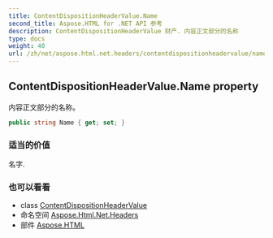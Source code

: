 ```yaml
---
title: ContentDispositionHeaderValue.Name
second_title: Aspose.HTML for .NET API 参考
description: ContentDispositionHeaderValue 财产. 内容正文部分的名称
type: docs
weight: 40
url: /zh/net/aspose.html.net.headers/contentdispositionheadervalue/name/
---
```

## ContentDispositionHeaderValue.Name property

内容正文部分的名称。

```csharp
public string Name { get; set; }
```

### 适当的价值

名字.

### 也可以看看

* class [ContentDispositionHeaderValue](../)
* 命名空间 [Aspose.Html.Net.Headers](../../contentdispositionheadervalue/)
* 部件 [Aspose.HTML](../../../)



